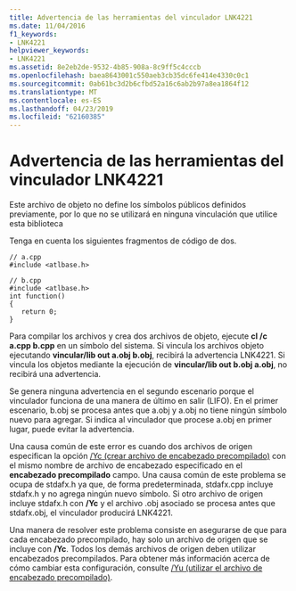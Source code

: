 ```yaml
---
title: Advertencia de las herramientas del vinculador LNK4221
ms.date: 11/04/2016
f1_keywords:
- LNK4221
helpviewer_keywords:
- LNK4221
ms.assetid: 8e2eb2de-9532-4b85-908a-8c9ff5c4cccb
ms.openlocfilehash: baea8643001c550aeb3cb35dc6fe414e4330c0c1
ms.sourcegitcommit: 0ab61bc3d2b6cfbd52a16c6ab2b97a8ea1864f12
ms.translationtype: MT
ms.contentlocale: es-ES
ms.lasthandoff: 04/23/2019
ms.locfileid: "62160385"
---
```

# <a name="linker-tools-warning-lnk4221"></a>Advertencia de las herramientas del vinculador LNK4221

Este archivo de objeto no define los símbolos públicos definidos previamente, por lo que no se utilizará en ninguna vinculación que utilice esta biblioteca

Tenga en cuenta los siguientes fragmentos de código de dos.

```
// a.cpp
#include <atlbase.h>
```

```
// b.cpp
#include <atlbase.h>
int function()
{
   return 0;
}
```

Para compilar los archivos y crea dos archivos de objeto, ejecute **cl /c a.cpp b.cpp** en un símbolo del sistema. Si vincula los archivos objeto ejecutando **vincular/lib out a.obj b.obj**, recibirá la advertencia LNK4221. Si vincula los objetos mediante la ejecución de **vincular/lib out b.obj a.obj**, no recibirá una advertencia.

Se genera ninguna advertencia en el segundo escenario porque el vinculador funciona de una manera de último en salir (LIFO). En el primer escenario, b.obj se procesa antes que a.obj y a.obj no tiene ningún símbolo nuevo para agregar. Si indica al vinculador que procese a.obj en primer lugar, puede evitar la advertencia.

Una causa común de este error es cuando dos archivos de origen especifican la opción [/Yc (crear archivo de encabezado precompilado)](../../build/reference/yc-create-precompiled-header-file.md) con el mismo nombre de archivo de encabezado especificado en el **encabezado precompilado** campo. Una causa común de este problema se ocupa de stdafx.h ya que, de forma predeterminada, stdafx.cpp incluye stdafx.h y no agrega ningún nuevo símbolo. Si otro archivo de origen incluye stdafx.h con **/Yc** y el archivo .obj asociado se procesa antes que stdafx.obj, el vinculador producirá LNK4221.

Una manera de resolver este problema consiste en asegurarse de que para cada encabezado precompilado, hay solo un archivo de origen que se incluye con **/Yc**. Todos los demás archivos de origen deben utilizar encabezados precompilados. Para obtener más información acerca de cómo cambiar esta configuración, consulte [/Yu (utilizar el archivo de encabezado precompilado)](../../build/reference/yu-use-precompiled-header-file.md).